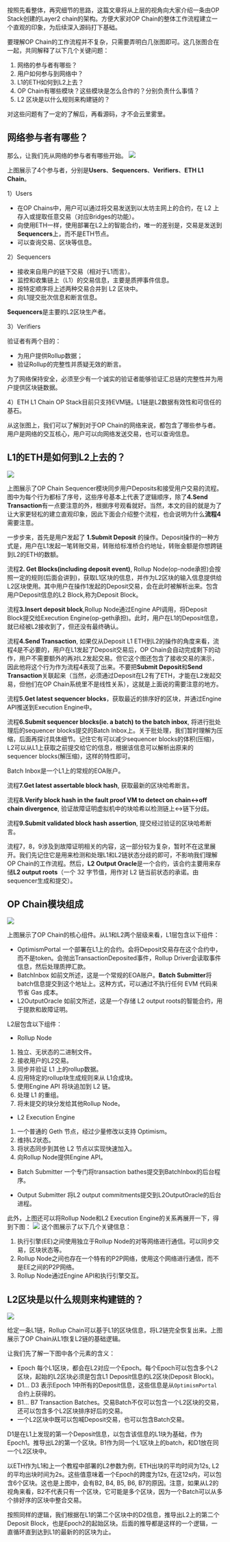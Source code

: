 按照先看整体，再究细节的思路，这篇文章将从上层的视角向大家介绍一条由OP Stack创建的Layer2 chain的架构。方便大家对OP Chain的整体工作流程建立一个直观的印象，为后续深入源码打下基础。

要理解OP Chain的工作流程并不复杂，只需要弄明白几张图即可。这几张图合在一起，共同解释了以下几个关键问题：

1. 网络的参与者有哪些？
2. 用户如何参与到网络中？
3. L1的ETH如何到L2上去？
4. OP Chain有哪些模块？这些模块是怎么合作的？分别负责什么事情？
5. L2 区块是以什么规则来构建链的？

对这些问题有了一定的了解后，再看源码，才不会云里雾里。

## 网络参与者有哪些？
那么，让我们先从网络的参与者有哪些开始。
![](/imgs/OP_Network_Participants_Overview.png.png)

上图展示了4个参与者，分别是**Users**、**Sequencers**、**Verifiers**、**ETH L1 Chain**。

1）Users

- 在OP Chains中，用户可以通过将交易发送到以太坊主网上的合约，在 L2 上存入或提取任意交易（对应Bridges的功能）。
- 向使用ETH一样，使用部署在L2上的智能合约，唯一的差别是，交易是发送到**Sequencers**上，而不是ETH节点。
- 可以查询交易、区块等信息。

2）Sequencers
- 接收来自用户的链下交易（相对于L1而言）。
- 监控和收集链上（L1）的交易信息，主要是质押事件信息。
- 按特定顺序将上述两种交易合并到 L2 区块中。
- 向L1提交批次信息和断言信息。

**Sequencers**是主要的L2区块生产者。

3）Verifiers

验证者有两个目的：
- 为用户提供Rollup数据；
- 验证Rollup的完整性并质疑无效的断言。 

为了网络保持安全，必须至少有一个诚实的验证者能够验证汇总链的完整性并为用户提供区块链数据。

4）ETH L1 Chain
OP Stack目前只支持EVM链。L1链是L2数据有效性和可信任的基石。

从这张图上，我们可以了解到对于OP Chain的网络来说，都包含了哪些参与者。用户是网络的交互核心，用户可以向网络发送交易，也可以查询信息。

## L1的ETH是如何到L2上去的？
![](/imgs/sequencer_sync_deposit.png)

上图展示了OP Chain Sequencer模块同步用户Deposits和接受用户交易的流程。图中为每个行为都标了序号，这些序号基本上代表了逻辑顺序，除了**4.Send Transaction**有一点要注意的外，根据序号观看就好。当然，本文的目的就是为了让大家更轻松的建立直观印象，因此下面会介绍整个流程，也会说明为什么**流程4**需要注意。

一步步来，首先是用户发起了 **1.Submit Deposit** 的操作。Deposit操作的一种方式是，用户在L1发起一笔转账交易，转账给标准桥合约地址，转账金额是你想跨链到L2的ETH的数额。

流程**2. Get Blocks(including deposit event)**, Rollup Node(op-node承担)会按照一定的规则(后面会讲到)，获取L1区块的信息，并作为L2区块的输入信息提供给L2区块使用。其中用户在操作1发起的Deposit交易，会在此时被解析出来。包含用户Deposit信息的L2 Block,称为Deposit Block。

流程**3.Insert deposit block**,Rollup Node通过Engine API调用，将Deposit Block提交给Execution Engine(op-geth承担)。此时，用户在L1的Deposit信息，就已经被L2接收到了，但还没有最终确认。

流程**4.Send Transaction**, 如果仅从Deposit L1 ETH到L2的操作的角度来看，流程4是不必要的，用户在L1发起了Deposit交易后，OP Chain会自动完成剩下的动作，用户不需要额外的再对L2发起交易。但它这个图还包含了接收交易的演示，因此他将这个行为作为流程4表现了出来。不要把**Submit Deposit**和**Send Transaction**关联起来（当然，必须通过Deposit在L2有了ETH，才能在L2发起交易，但他们在OP Chain系统里不是线性关系），这就是上面说的需要注意的地方。

流程**5.Get latest sequencer blocks**，获取最近的排序好的区块，并通过Engine API推送到Execution Engine中。

流程**6.Submit sequencer blocks(ie. a batch) to the batch inbox**, 将进行批处理后的sequencer blocks提交的Batch Inbox上。关于批处理，我们暂时理解为压缩，后面再探讨具体细节。记住它有可以减少sequencer blocks的体积(压缩)，L2可以从L1上获取之前提交给它的信息，根据该信息可以解析出原来的sequencer blocks(解压缩)，这样的特性即可。

Batch Inbox是一个L1上的常规的EOA账户。

流程**7.Get latest assertable block hash**, 获取最新的区块哈希断言。

流程**8.Verify block hash in the fault proof VM to detect on chain<->off chain divergence**, 验证故障证明虚拟机中的块哈希以检测链上<->链下分歧。

流程**9.Submit validated block hash assertion**, 提交经过验证的区块哈希断言。

流程7，8，9涉及到故障证明相关的内容，这一部分较为复杂，暂时不在这里展开。我们先记住它是用来检测和处理L1和L2链状态分歧的即可，不影响我们理解OP Chain的工作流程。然后，**L2 Output Oracle**是一个合约，该合约主要用来存储**L2 output roots**（一个 32 字节值，用作对 L2 链当前状态的承诺。由sequencer生成和提交）。


## OP Chain模块组成
![](/imgs/op-stack-componenets-001.png)

上图展示了OP Chain的核心组件。从L1和L2两个层级来看，L1层包含以下组件：
- OptimismPortal
一个部署在L1上的合约。会将Deposit交易存在这个合约中，而不是token。会抛出TransactionDeposited事件，Rollup Driver会读取事件信息，然后处理质押汇款。
- BatchInbox
如前文所述，这是一个常规的EOA账户。**Batch Submitter**将batch信息提交到这个地址上。这种方式，可以通过不执行任何 EVM 代码来节省 Gas 成本。
- L2OutputOracle
如前文所述，这是一个存储 L2 output roots的智能合约，用于提款和故障证明。

L2层包含以下组件：
- Rollup Node
1. 独立、无状态的二进制文件。
2. 接收用户的L2交易。
3. 同步并验证 L1 上的rollup数据。
4. 应用特定的rollup块生成规则来从 L1合成块。
5. 使用Engine API 将块追加到 L2 链。
6. 处理 L1 的重组。
7. 将未提交的块分发给其他Rollup Node。

- L2 Execution Engine
1. 一个普通的 Geth 节点，经过少量修改以支持 Optimism。
2. 维持L2状态。
3. 将状态同步到其他 L2 节点以实现快速加入。
4. 向Rollup Node提供Engine API。

- Batch Submitter
一个专门将transaction bathes提交到BatchInbox的后台程序。

- Output Submitter
将L2 output commitments提交到L2OutputOracle的后台进程。

此外，上图还可以将Rollup Node和L2 Execution Engine的关系再展开一下，得到下图：
![](/imgs/op-stack-components-002.png)
这个图展示了以下几个关键信息：
1. 执行引擎(EE)之间使用独立于Rollup Node的对等网络进行通信。可以同步交易，区块状态等。
2. Rollup Node之间也存在一个特有的P2P网络，使用这个网络进行通信，而不是EE之间的P2P网络。
3. Rollup Node通过Engine API和执行引擎交互。

##  L2区块是以什么规则来构建链的？

![](/imgs/workflow-l2-devition-from-l1-001.png)

给定一条L1链，Rollup Chain可以基于L1的区块信息，将L2链完全恢复出来。上图展示了OP Chain从L1恢复L2链的基础逻辑。

让我们先了解一下图中各个元素的含义：
- Epoch
每个L1区块，都会在L2对应一个Epoch。每个Epoch可以包含多个L2区块，起始的L2区块必须是包含L1 Deposit信息的L2区块(Deposit Block)。
- D1... D3
表示Epoch 1中所有的Deposit信息，这些信息是从`OptimismPortal`合约上获得的。
- B1... B7
Transaction Batches。交易Batch不仅可以包含一个L2区块的交易，还可以包含多个L2区块排序好后的交易。
- 一个L2区块中既可以包喊Deposit交易，也可以包含Batch交易。

D1是在L1上发现的第一个Deposit信息，以包含该信息的L1块为基础，作为Epoch1。推导出L2的第一个区块。B1作为同一个L1区块上的batch，和D1放在同一个L2区块中。

以ETH作为L1和上一个教程中部署的L2参数为例，ETH出块的平均时间为12s, L2的平均出块时间为2s。这些值意味着一个Epoch的跨度为12s, 在这12s内，可以包含6个区块。这也是上图中，会有B2, B4, B5, B6, B7的原因。注意，如果从L2的视角来看，B2不代表只有一个区块，它可能是多个区块，因为一个Batch可以从多个排好序的区块中整合交易。

按照同样的逻辑，我们根据在L1的第二个区块中的D2信息，推导出L2上的第二个Deposit Block，也是Epoch2的起始区块。后面的推导都是这样的一个逻辑，一直循环直到达到L1的最新的的区块为止。